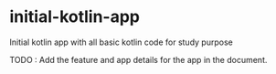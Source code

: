 # initial-kotlin-app
Initial kotlin app with all basic kotlin code for study purpose

TODO : Add the feature and app details for the app in the document.
